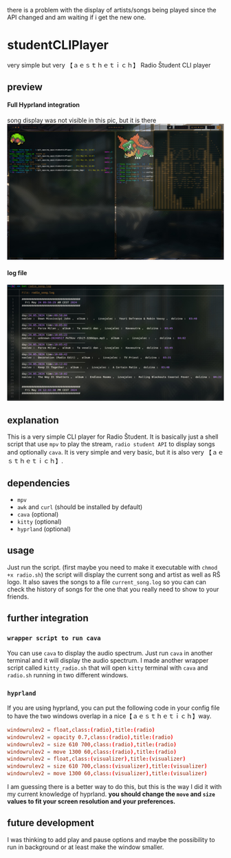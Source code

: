there is a problem with the display of artists/songs being played since the API changed and am waiting if i get the new one.
# studentCLIPlayer
very simple but very 【﻿ａｅｓｔｈｅｔｉｃｈ】 Radio Študent CLI player

## preview
#### Full Hyprland integration
song display was not visible in this pic, but it is there
![preview](./readme_imgs/hyprland_integration.jpg)

#### log file
![preview](./readme_imgs/log_file.jpg)


## explanation
This is a very simple CLI player for Radio Študent. It is basically just a shell script that use  `mpv` to play the stream, `radio student API` to display songs and optionally `cava`. It is very simple and very basic, but it is also very 【﻿ａｅｓｔｈｅｔｉｃｈ】.

## dependencies
- `mpv`
- `awk` and `curl` (should be installed by default)
- `cava` (optional)
- `kitty` (optional)
- `hyprland` (optional)

## usage
Just run the script. (first maybe you need to make it executable with `chmod +x radio.sh`)
the script will display the current song and artist as well as RŠ logo. It also saves the songs to a file `current_song.log` so you can can check the history of songs for the one that you really need to show to your friends.

## further integration

### `wrapper script to run cava`
You can use `cava` to display the audio spectrum. Just run `cava` in another terminal and it will display the audio spectrum. I made another wrapper script called `kitty_radio.sh` that will open `kitty` terminal with `cava` and `radio.sh` running in two different windows.

### `hyprland`
If you are using hyprland, you can put the following code in your config file to have the two windows overlap in a nice【﻿ａｅｓｔｈｅｔｉｃｈ】way.
```hyprland.conf
windowrulev2 = float,class:(radio),title:(radio)
windowrulev2 = opacity 0.7,class:(radio),title:(radio)
windowrulev2 = size 610 700,class:(radio),title:(radio)
windowrulev2 = move 1300 60,class:(radio),title:(radio)
windowrulev2 = float,class:(visualizer),title:(visualizer)
windowrulev2 = size 610 700,class:(visualizer),title:(visualizer)
windowrulev2 = move 1300 60,class:(visualizer),title:(visualizer)
```
I am guessing there is a better way to do this, but this is the way I did it with my current knowledge of hyprland. 
**you should change the `move` and `size` values to fit your screen resolution and your preferences.**

## future development
I was thinking to add play and pause options and maybe the possibility to run in background or at least make the window smaller.
